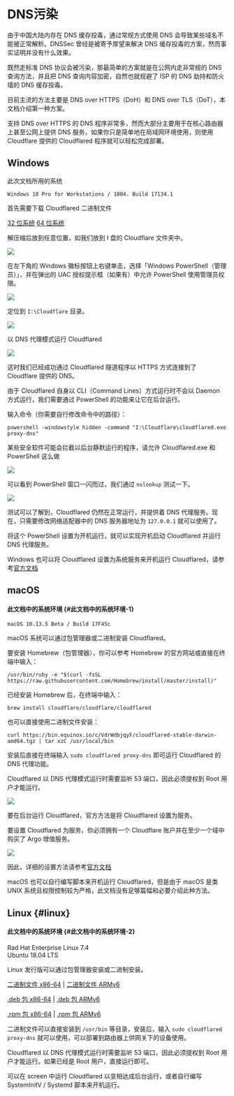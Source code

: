 # DNS污染

由于中国大陆内存在 DNS 缓存投毒，通过常规方式使用 DNS 会导致某些域名不能被正常解析。DNSSec 曾经是被寄予厚望来解决 DNS 缓存投毒的方案，然而事实证明并没有什么效果。

既然走标准 DNS 协议会被污染，那最简单的方案就是在公网内走非常规的 DNS 查询方法，并且把 DNS 查询内容加密，自然也就规避了 ISP 的 DNS 劫持和防火墙的 DNS 缓存投毒。

目前主流的方法主要是 DNS over HTTPS（DoH）和 DNS over TLS（DoT），本文档介绍第一种方案。

支持 DNS over HTTPS 的 DNS 程序非常多，然而大部分主要用于在核心路由器上甚至公网上提供 DNS 服务，如果你只是简单地在局域网环境使用，则使用 Cloudflare 提供的 Cloudflared 程序就可以轻松完成部署。

## Windows

此次文档所用的系统

`Windows 10 Pro for Workstations / 1804. Build 17134.1`

首先需要下载 Cloudflared 二进制文件

[32 位系统](https://bin.equinox.io/c/VdrWdbjqyF/cloudflared-stable-windows-386.zip)    [64 位系统](https://bin.equinox.io/c/VdrWdbjqyF/cloudflared-stable-windows-amd64.zip)

解压缩后放到任意位置，如我们放到 I 盘的 Cloudflare 文件夹中。

![](.gitbook/assets/image%20%2824%29.png)

在左下角的 Windows 徽标按钮上右键单击，选择「Windows PowerShell（管理员）」，并在弹出的 UAC 授权提示框（如果有）中允许 PowerShell 使用管理员权限。

![](.gitbook/assets/image%20%289%29.png)

定位到 `I:\Cloudflare` 目录。

![](.gitbook/assets/image%20%2822%29.png)

以 DNS 代理模式运行 Cloudflared

![](.gitbook/assets/image%20%2830%29.png)

这时我们已经成功通过 Cloudflared 隧道程序以 HTTPS 方式连接到了 Cloudflare 提供的 DNS。

由于 Cloudflared 自身以 CLI（Command Lines）方式运行时不会以 Daemon 方式运行，我们需要通过 PowerShell 的功能来让它在后台运行。

输入命令（你需要自行修改命令中的路径）：

```text
powershell -windowstyle hidden -command "I:\Cloudflare\cloudflared.exe proxy-dns"
```

某些安全软件可能会拦截以后台静默运行的程序，请允许 Cloudflared.exe 和 PowerShell 这么做

![](https://rixcloud-1255365801.file.myqcloud.com/image/jmrkh.png)

可以看到 PowerShell 窗口一闪而过，我们通过 `nslookup` 测试一下。

![](https://rixcloud-1255365801.file.myqcloud.com/image/u8jc9.png)

测试可以了解到，Cloudflared 仍然在正常运行，并提供着 DNS 代理服务。现在，只需要修改网络适配器中的 DNS 服务器地址为 `127.0.0.1` 就可以使用了。

将这个 PowerShell 设置为开机运行，就可以实现开机启动 Cloudflared 并运行 DNS 代理服务。

Windows 也可以将 Cloudflared 设置为系统服务来开机运行 Cloudflared，请参考[官方文档](https://developers.cloudflare.com/argo-tunnel/reference/service/)

## macOS

#### 此文档中的系统环境 {#此文档中的系统环境-1}

`macOS 10.13.5 Beta / Build 17F45c`

macOS 系统可以通过包管理器或二进制安装 Cloudflared。

要安装 Homebrew（包管理器），你可以参考 Homebrew 的官方网站或直接在终端中输入：

```text
/usr/bin/ruby -e "$(curl -fsSL https://raw.githubusercontent.com/Homebrew/install/master/install)"
```

已经安装 Homebrew 后，在终端中输入：

```text
brew install cloudflare/cloudflare/cloudflared
```

也可以直接使用二进制文件安装：

```text
curl https://bin.equinox.io/c/VdrWdbjqyF/cloudflared-stable-darwin-amd64.tgz | tar xzC /usr/local/bin
```

安装后直接在终端输入 `sudo cloudflared proxy-dns` 即可运行 Cloudflared 的 DNS 代理功能。

Cloudflared 以 DNS 代理模式运行时需要监听 53 端口，因此必须提权到 Root 用户才能运行。

![](https://rixcloud-1255365801.file.myqcloud.com/image/5z51t.png)

要在后台运行 Cloudflared，官方方法是将 Cloudflared 设置为服务。

要设置 Cloudflared 为服务，你必须拥有一个 Cloudflare 账户并在至少一个域中购买了 Argo 增值服务。

![](https://rixcloud-1255365801.file.myqcloud.com/image/hs5zh.png)

因此，详细的设置方法请参考[官方文档](https://developers.cloudflare.com/argo-tunnel/reference/service/)

macOS 也可以自行编写脚本来开机运行 Cloudflared，但是由于 macOS 是类 UNIX 系统且权限控制较为严格，此文档没有足够篇幅和必要介绍此种方法。

## Linux {#linux}

#### 此文档中的系统环境 {#此文档中的系统环境-2}

Rad Hat Enterprise Linux 7.4  
Ubuntu 18.04 LTS

Linux 发行版可以通过包管理器安装或二进制安装。

[二进制文件 x86-64](https://bin.equinox.io/c/VdrWdbjqyF/cloudflared-stable-linux-amd64.tgz) \| [二进制文件 ARMv6](https://bin.equinox.io/c/VdrWdbjqyF/cloudflared-stable-linux-arm.tgz)

[.deb 包 x86-64](https://bin.equinox.io/c/VdrWdbjqyF/cloudflared-stable-linux-amd64.deb) \| [.deb 包 ARMv6](https://bin.equinox.io/c/VdrWdbjqyF/cloudflared-stable-linux-arm.deb)

[.rpm 包 x86-64](https://bin.equinox.io/c/VdrWdbjqyF/cloudflared-stable-linux-amd64.rpm) \| [.rpm 包 ARMv6](https://bin.equinox.io/c/VdrWdbjqyF/cloudflared-stable-linux-arm.rpm)

二进制文件可以直接安装到 `/usr/bin` 等目录，安装后，输入 `sudo cloudflared proxy-dns` 就可以使用，可以部署到路由器上供网关下的设备使用。

Cloudflared 以 DNS 代理模式运行时需要监听 53 端口，因此必须提权到 Root 用户才能运行。如果已经是 Root 用户，直接运行即可。

可以在 screen 中运行 Cloudflared 以变相达成后台运行，或者自行编写 SystemInitV / Systemd 脚本来开机运行。

